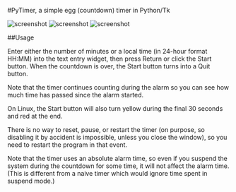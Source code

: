 #PyTimer, a simple egg (countdown) timer in Python/Tk

![screenshot](https://github.com/mdoege/PyTimer/raw/master/scr1.png "PyTimer screenshot")
![screenshot](https://github.com/mdoege/PyTimer/raw/master/scr2.png "PyTimer screenshot")
![screenshot](https://github.com/mdoege/PyTimer/raw/master/scr3.png "PyTimer screenshot")

##Usage

Enter either the number of minutes or a local time (in 24-hour format HH:MM) into the text entry widget, then press Return or click the Start button. When the countdown is over, the Start button turns into a Quit button.

Note that the timer continues counting during the alarm so you can see how much time has passed since the alarm started.

On Linux, the Start button will also turn yellow during the final 30 seconds and red at the end.

There is no way to reset, pause, or restart the timer (on purpose, so disabling it by accident is impossible, unless you close the window), so you need to restart the program in that event.

Note that the timer uses an absolute alarm time, so even if you suspend the system during the countdown for some time, it will not affect the alarm time. (This is different from a naive timer which would ignore time spent in suspend mode.)
